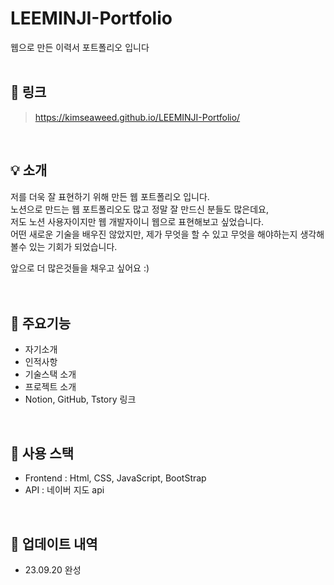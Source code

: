 # LEEMINJI-Portfolio
웹으로 만든 이력서 포트폴리오 입니다
<br><br>

## 🔗 링크
> https://kimseaweed.github.io/LEEMINJI-Portfolio/
<br>

## 💡 소개
저를 더욱 잘 표현하기 위해 만든 웹 포트폴리오 입니다.<br>
노션으로 만드는 웹 포트폴리오도 많고 정말 잘 만드신 분들도 많은데요,<br>
저도 노션 사용자이지만 웹 개발자이니 웹으로 표현해보고 싶었습니다.<br>
어떤 새로운 기술을 배우진 않았지만, 제가 무엇을 할 수 있고 무엇을 해야하는지 생각해볼수 있는 기회가 되었습니다.

앞으로 더 많은것들을 채우고 싶어요 :) 
<br><br><br>
## 📜 주요기능
* 자기소개
* 인적사항
* 기술스택 소개
* 프로젝트 소개
* Notion, GitHub, Tstory 링크
<br>

## 🔧 사용 스택
* Frontend : Html, CSS, JavaScript, BootStrap
* API : 네이버 지도 api
<br>

## 📰 업데이트 내역
* 23.09.20 완성

